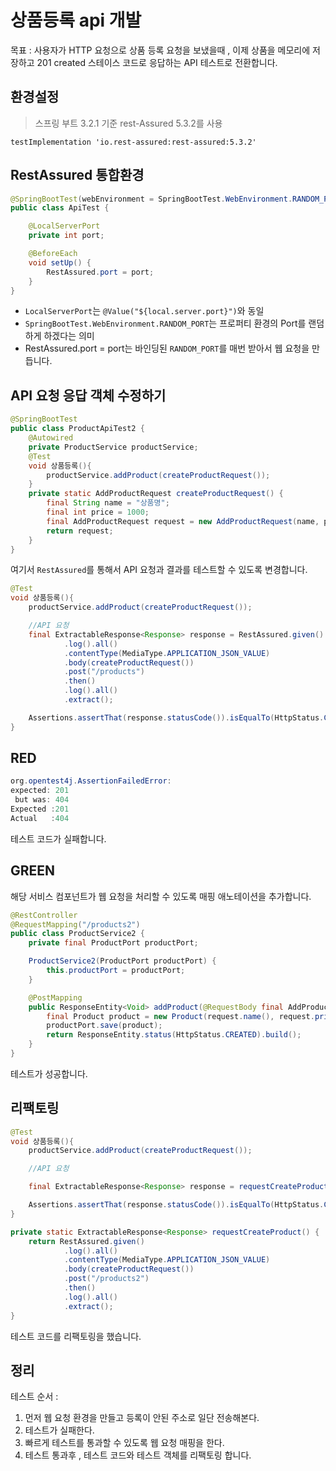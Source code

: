 # 상품등록 api 개발
목표 
: 사용자가 HTTP 요청으로 상품 등록 요청을 보냈을때 , 이제 상품을 메모리에 저장하고 
201 created 스테이스 코드로 응답하는 API 테스트로 전환합니다.  

## 환경설정
> 스프링 부트 3.2.1 기준 rest-Assured 5.3.2를 사용
```Gradle
testImplementation 'io.rest-assured:rest-assured:5.3.2'
```  

## RestAssured 통합환경 
```Java
@SpringBootTest(webEnvironment = SpringBootTest.WebEnvironment.RANDOM_PORT)
public class ApiTest {

    @LocalServerPort
    private int port;

    @BeforeEach
    void setUp() {
        RestAssured.port = port;
    }
}
```
+ `LocalServerPort`는 `@Value("${local.server.port}")`와 동일
+ `SpringBootTest.WebEnvironment.RANDOM_PORT`는 프로퍼티 환경의 Port를 랜덤하게 하겠다는 의미  
+ RestAssured.port = port는 바인딩된 `RANDOM_PORT`를 매번 받아서 웹 요청을 만듭니다.  
  
## API 요청 응답 객체 수정하기
```Java
@SpringBootTest
public class ProductApiTest2 {
    @Autowired
    private ProductService productService;
    @Test
    void 상품등록(){
        productService.addProduct(createProductRequest());
    }
    private static AddProductRequest createProductRequest() {
        final String name = "상품명";
        final int price = 1000;
        final AddProductRequest request = new AddProductRequest(name, price, DiscountPolicy.NONE);
        return request;
    }
}
```
여기서 `RestAssured`를 통해서 API 요청과 결과를 테스트할 수 있도록 변경합니다.

```Java
@Test
void 상품등록(){
    productService.addProduct(createProductRequest());

    //API 요청
    final ExtractableResponse<Response> response = RestAssured.given()
            .log().all()
            .contentType(MediaType.APPLICATION_JSON_VALUE)
            .body(createProductRequest())
            .post("/products")
            .then()
            .log().all()
            .extract();

    Assertions.assertThat(response.statusCode()).isEqualTo(HttpStatus.CREATED.value());
}
```

## RED
```Java
org.opentest4j.AssertionFailedError: 
expected: 201
 but was: 404
Expected :201
Actual   :404
```
테스트 코드가 실패합니다.

## GREEN
해당 서비스 컴포넌트가 웹 요청을 처리할 수 있도록 매핑 애노테이션을 추가합니다.
```Java
@RestController
@RequestMapping("/products2")
public class ProductService2 {
    private final ProductPort productPort;

    ProductService2(ProductPort productPort) {
        this.productPort = productPort;
    }

    @PostMapping
    public ResponseEntity<Void> addProduct(@RequestBody final AddProductRequest request) {
        final Product product = new Product(request.name(), request.price(), request.discountPolicy());
        productPort.save(product);
        return ResponseEntity.status(HttpStatus.CREATED).build();
    }
}
```

테스트가 성공합니다.

## 리팩토링
```Java
@Test
void 상품등록(){
    productService.addProduct(createProductRequest());

    //API 요청

    final ExtractableResponse<Response> response = requestCreateProduct();

    Assertions.assertThat(response.statusCode()).isEqualTo(HttpStatus.CREATED.value());
}

private static ExtractableResponse<Response> requestCreateProduct() {
    return RestAssured.given()
            .log().all()
            .contentType(MediaType.APPLICATION_JSON_VALUE)
            .body(createProductRequest())
            .post("/products2")
            .then()
            .log().all()
            .extract();
}
```  
테스트 코드를 리팩토링을 했습니다.

## 정리
테스트 순서
: 
1. 먼저 웹 요청 환경을 만들고 등록이 안된 주소로 일단 전송해본다.
2. 테스트가 실패한다.
3. 빠르게 테스트를 통과할 수 있도록 웹 요청 매핑을 한다.
4. 테스트 통과후 , 테스트 코드와 테스트 객체를 리팩토링 합니다.